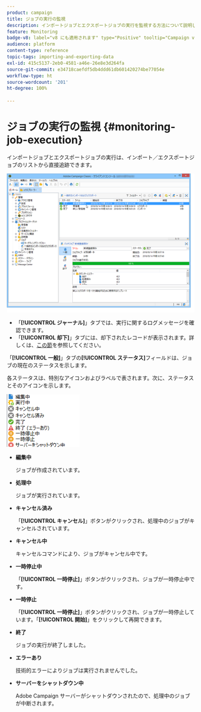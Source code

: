 ```yaml
---
product: campaign
title: ジョブの実行の監視
description: インポートジョブとエクスポートジョブの実行を監視する方法について説明します
feature: Monitoring
badge-v8: label="v8 にも適用されます" type="Positive" tooltip="Campaign v8 にも適用されます"
audience: platform
content-type: reference
topic-tags: importing-and-exporting-data
exl-id: 415c5137-2eb0-4581-a46e-26e8e3d264fa
source-git-commit: e34718caefdf5db4ddd61db601420274be77054e
workflow-type: ht
source-wordcount: '201'
ht-degree: 100%

---
```


# ジョブの実行の監視 {#monitoring-job-execution}



インポートジョブとエクスポートジョブの実行は、インポート／エクスポートジョブのリストから直接追跡できます。

![](assets/s_ncs_user_export_list_and_details.png)

* 「**[!UICONTROL ジャーナル]**」タブでは、実行に関するログメッセージを確認できます。
* 「**[!UICONTROL 却下]**」タブには、却下されたレコードが表示されます。詳しくは、[この節](../../platform/using/executing-import-jobs.md#behavior-in-the-event-of-an-error)を参照してください。

「**[!UICONTROL 一般]**」タブの&#x200B;**[!UICONTROL ステータス]**&#x200B;フィールドは、ジョブの現在のステータスを示します。

各ステータスは、特別なアイコンおよびラベルで表されます。次に、ステータスとそのアイコンを示します。

![](assets/s_ncs_user_export_status.png)

* **編集中**

  ジョブが作成されています。

* **処理中**

  ジョブが実行されています。

* **キャンセル済み**

  「**[!UICONTROL キャンセル]**」ボタンがクリックされ、処理中のジョブがキャンセルされています。

* **キャンセル中**

  キャンセルコマンドにより、ジョブがキャンセル中です。

* **一時停止中**

  「**[!UICONTROL 一時停止]**」ボタンがクリックされ、ジョブが一時停止中です。

* **一時停止**

  「**[!UICONTROL 一時停止]**」ボタンがクリックされ、ジョブが一時停止しています。「**[!UICONTROL 開始]**」をクリックして再開できます。

* **終了**

  ジョブの実行が終了しました。

* **エラーあり**

  技術的エラーによりジョブは実行されませんでした。

* **サーバーをシャットダウン中**

  Adobe Campaign サーバーがシャットダウンされたので、処理中のジョブが中断されます。
